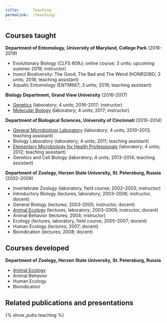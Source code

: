 ```yaml
---
title:      Teaching
permalink:  /teaching/
---
```


## Courses taught

<p class="mb-1"><strong>Department of Entomology, University of Maryland, College Park</strong> (2018-2019)</p>

* Evolutionary Biology (CLFS 609J; online course; 3 units; upcoming summer 2019; instructor) 
* Insect Biodiversity: The Good, The Bad and The Weird (HONR208D; 3 units; 2018; teaching assistant)
* Aquatic Entomology (ENTM667; 3 units; 2018; teaching assistant)

<p class="mb-1"><strong>Biology Department, Grand View University</strong> (2016–2017)</p>

* <a href="{{ site.baseurl }}{% link pages/courses/genetics.md %}">Genetics</a> (laboratory; 4 units; 2016–2017; instructor)
* <a href="{{ site.baseurl }}{% link pages/courses/molecular-biology.md %}">Molecular Biology</a> (laboratory; 4 units; 2017; instructor)

<p class="mb-1"><strong>Department of Biological Sciences, University of Cincinnati</strong> (2010–2014)</p>

* <a href="{{ site.baseurl }}{% link pages/courses/general-microbiology.md %}">General Microbiology Laboratory</a> (laboratory; 4 units; 2010–2013; teaching assistant)
* Biology Laboratory (laboratory; 4 units; 2011; teaching assistant)
* <a href="{{ site.baseurl }}{% link pages/courses/elementary-microbiology.md %}">Elementary Microbiology for Health Professionals</a> (laboratory; 4 units; 2012; teaching assistant)
* Genetics and Cell Biology (laboratory; 4 units; 2013–2014; teaching assistant)
 
<p class="mb-1"><strong>Department of Zoology, Herzen State University, St. Petersburg, Russia</strong> (2002–2009)</p>
 
* Invertebrate Zoology (laboratory, field course; 2002–2003; instructor)
* Introductory Biology (lectures, laboratory; 2003–2006; instructor, docent)
* General Biology (lectures; 2003–2005; instructor, docent)
* <a href="{{ site.baseurl }}{% link pages/courses/animal-ecology.md %}">Animal Ecology</a> (lectures, laboratory; 2003–2009; instructor, docent)
* Animal Behavior (lectures; 2004; instructor)
* Ecology (lectures, laboratory, field course; 2005–2007; docent)
* Human Ecology (lectures; 2007; docent)
* Bioindication (lectures; 2008; docent)

## Courses developed
<p class="mb-0"><strong>Department of Zoology, Herzen State University, St. Petersburg, Russia</strong></p>

* <a href="{{ site.baseurl }}{% link pages/courses/animal-ecology.md %}">Animal Ecology</a>
* Animal Behavior
* Human Ecology
* Bioindication


## Related publications and presentations

<div class="ic4f-pubs-project">
{% show_pubs teaching  %}
</div>
